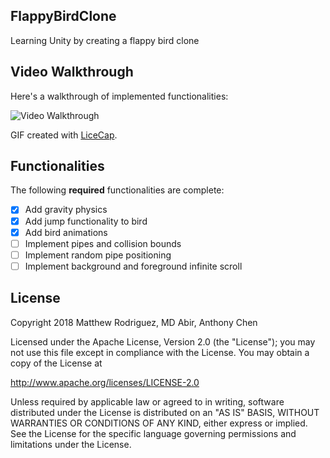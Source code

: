 ## FlappyBirdClone

Learning Unity by creating a flappy bird clone

## Video Walkthrough

Here's a walkthrough of implemented functionalities:

<img src='https://i.imgur.com/u5g3hek.gif' title='Video Walkthrough' width='' alt='Video Walkthrough' />

GIF created with [LiceCap](http://www.cockos.com/licecap/).

## Functionalities

The following **required** functionalities are complete:

- [x] Add gravity physics
- [x] Add jump functionality to bird
- [x] Add bird animations
- [ ] Implement pipes and collision bounds
- [ ] Implement random pipe positioning
- [ ] Implement background and foreground infinite scroll

## License

Copyright 2018 Matthew Rodriguez, MD Abir, Anthony Chen

Licensed under the Apache License, Version 2.0 (the "License");
you may not use this file except in compliance with the License.
You may obtain a copy of the License at

http://www.apache.org/licenses/LICENSE-2.0

Unless required by applicable law or agreed to in writing, software
distributed under the License is distributed on an "AS IS" BASIS,
WITHOUT WARRANTIES OR CONDITIONS OF ANY KIND, either express or implied.
See the License for the specific language governing permissions and
limitations under the License.
